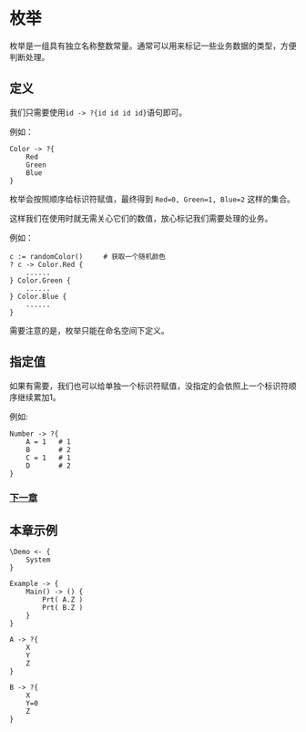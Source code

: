 # 枚举
枚举是一组具有独立名称整数常量。通常可以用来标记一些业务数据的类型，方便判断处理。
## 定义
我们只需要使用`id -> ?{id id id id}`语句即可。

例如：
```
Color -> ?{
    Red
    Green
    Blue
}
```
枚举会按照顺序给标识符赋值，最终得到 `Red=0, Green=1, Blue=2` 这样的集合。

这样我们在使用时就无需关心它们的数值，放心标记我们需要处理的业务。

例如：
```
c := randomColor()     # 获取一个随机颜色
? c -> Color.Red {
    ......
} Color.Green {
    ......
} Color.Blue {
    ......
}
```

需要注意的是，枚举只能在命名空间下定义。
## 指定值
如果有需要，我们也可以给单独一个标识符赋值，没指定的会依照上一个标识符顺序继续累加1。

例如:
```
Number -> ?{
    A = 1   # 1
    B       # 2
    C = 1   # 1
    D       # 2
}
```

### [下一章](check.md)

## 本章示例
```
\Demo <- {
    System
}

Example -> {
    Main() -> () {
        Prt( A.Z )
        Prt( B.Z )
    }
}

A -> ?{
    X 
    Y 
    Z
}

B -> ?{
    X 
    Y=0 
    Z
}
```
